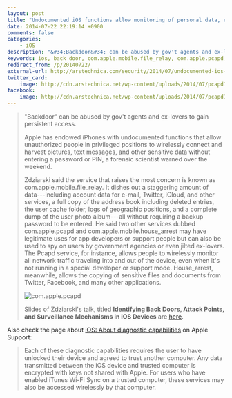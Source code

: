 ```yaml
---
layout: post
title: "Undocumented iOS functions allow monitoring of personal data, expert says"
date: 2014-07-22 22:19:14 +0900
comments: false
categories:
    - iOS
description: "&#34;Backdoor&#34; can be abused by gov't agents and ex-lovers to gain persistent access."
keywords: ios, back door, com.apple.mobile.file_relay, com.apple.pcapd, com.apple.mobile.house_arrest, diagnostic capabilities
redirect_from: /p/20140722/
external-url: http://arstechnica.com/security/2014/07/undocumented-ios-functions-allow-monitoring-of-personal-data-expert-says/
twitter_card:
    image: http://cdn.arstechnica.net/wp-content/uploads/2014/07/pcapd1.jpg
facebook:
    image: http://cdn.arstechnica.net/wp-content/uploads/2014/07/pcapd1.jpg
---
```


> "Backdoor" can be abused by gov't agents and ex-lovers to gain persistent access.
>
> Apple has endowed iPhones with undocumented functions that allow unauthorized people in privileged positions to wirelessly connect and harvest pictures, text messages, and other sensitive data without entering a password or PIN, a forensic scientist warned over the weekend.
>
> Zdziarski said the service that raises the most concern is known as com.apple.mobile.file_relay. It dishes out a staggering amount of data---including account data for e-mail, Twitter, iCloud, and other services, a full copy of the address book including deleted entries, the user cache folder, logs of geographic positions, and a complete dump of the user photo album---all without requiring a backup password to be entered. He said two other services dubbed com.apple.pcapd and com.apple.mobile.house_arrest may have legitimate uses for app developers or support people but can also be used to spy on users by government agencies or even jilted ex-lovers. The Pcapd service, for instance, allows people to wirelessly monitor all network traffic traveling into and out of the device, even when it's not running in a special developer or support mode. House_arrest, meanwhile, allows the copying of sensitive files and documents from Twitter, Facebook, and many other applications.
>
> ![com.apple.pcapd](http://cdn.arstechnica.net/wp-content/uploads/2014/07/pcapd1.jpg)
>
> Slides of Zdziarski's talk, titled **Identifying Back Doors, Attack Points, and Surveillance Mechanisms in iOS Devices** are [here](http://www.zdziarski.com/blog/wp-content/uploads/2014/07/iOS_Backdoors_Attack_Points_Surveillance_Mechanisms.pdf).

Also check the page about [iOS: About diagnostic capabilities](http://support.apple.com/kb/HT6331) on Apple Support:

> Each of these diagnostic capabilities requires the user to have unlocked their device and agreed to trust another computer. Any data transmitted between the iOS device and trusted computer is encrypted with keys not shared with Apple. For users who have enabled iTunes Wi-Fi Sync on a trusted computer, these services may also be accessed wirelessly by that computer.
